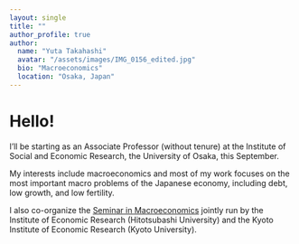 ```yaml
---
layout: single
title: ""
author_profile: true
author:
  name: "Yuta Takahashi"
  avatar: "/assets/images/IMG_0156_edited.jpg"
  bio: "Macroeconomics"
  location: "Osaka, Japan"
---
```


# Hello!

I’ll be starting as an Associate Professor (without tenure) at the Institute of Social and Economic Research, the University of Osaka, this September.

My interests include macroeconomics and most of my work focuses on the most important macro problems of the Japanese economy, including debt, low growth, and low fertility.

I also co-organize the [Seminar in Macroeconomics](https://sites.google.com/view/seminar-in-macroeconomics/) jointly run by the Institute of Economic Research (Hitotsubashi University) and the Kyoto Institute of Economic Research (Kyoto University).

